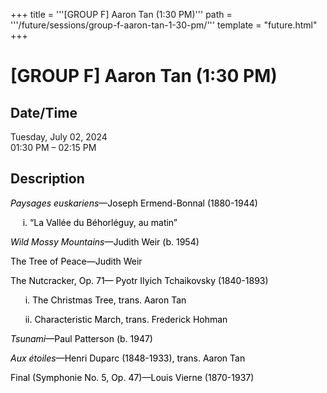 +++
title = '''[GROUP F] Aaron Tan (1:30 PM)'''
path = '''/future/sessions/group-f-aaron-tan-1-30-pm/'''
template = "future.html"
+++

<h1>[GROUP F] Aaron Tan (1:30 PM)</h1>

<h2>Date/Time</h2>
<p>Tuesday, July 02, 2024<br>
01:30 PM – 02:15 PM</p>
<h2>Description</h2>

<div class="ag87-crtemvc-hsbk"><div class="css-vsf5of"><p style="text-align:left;" class="carina-rte-public-DraftStyleDefault-block"><span style="color: rgb(0,0,0);"><span style="font-style: italic;">Paysages euskariens</span>—Joseph Ermend-Bonnal (1880-1944)</span></p><p style="text-align:left;" class="carina-rte-public-DraftStyleDefault-block"><span style="color: rgb(0,0,0);">&nbsp; &nbsp; &nbsp;i. “La Vallée du Béhorléguy, au matin”</span></p><p style="text-align:left;" class="carina-rte-public-DraftStyleDefault-block"><span style="color: rgb(0,0,0);"><span style="font-style: italic;">Wild Mossy Mountains</span>—Judith Weir (b. 1954)</span></p><p style="text-align:left;" class="carina-rte-public-DraftStyleDefault-block"><span style="color: rgb(0,0,0);">The Tree of Peace—Judith Weir</span></p><p style="text-align:left;" class="carina-rte-public-DraftStyleDefault-block"><span style="color: rgb(0,0,0);">The Nutcracker, Op. 71— Pyotr IIyich Tchaikovsky (1840-1893)</span></p><p style="text-align:left;" class="carina-rte-public-DraftStyleDefault-block">&nbsp; &nbsp; &nbsp; <span style="color: rgb(0,0,0);">i. The Christmas Tree, trans. Aaron Tan</span></p><p style="text-align:left;" class="carina-rte-public-DraftStyleDefault-block">&nbsp; &nbsp; &nbsp; <span style="color: rgb(0,0,0);">ii. Characteristic March, trans. Frederick Hohman</span></p><p style="text-align:left;" class="carina-rte-public-DraftStyleDefault-block"><span style="color: rgb(0,0,0);"><span style="font-style: italic;">Tsunami</span>—Paul Patterson (b. 1947)</span></p><p style="text-align:left;" class="carina-rte-public-DraftStyleDefault-block"><span style="color: rgb(0,0,0);"><span style="font-style: italic;">Aux étoiles</span>—Henri Duparc (1848-1933), trans. Aaron Tan</span></p><p style="text-align:left;" class="carina-rte-public-DraftStyleDefault-block"><span style="color: rgb(0,0,0);">Final (Symphonie No. 5, Op. 47)—Louis Vierne (1870-1937)</span></p></div></div>


